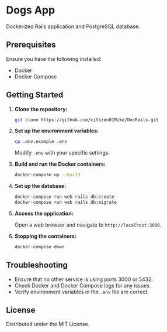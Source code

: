 # Dogs App

Dockerized Rails application and PostgreSQL database.

## Prerequisites

Ensure you have the following installed:
- Docker
- Docker Compose

## Getting Started

1. **Clone the repository:**

    ```sh
    git clone https://github.com/citizen01Mike/DocRails.git
    ```

2. **Set up the environment variables:**

    ```sh
    cp .env.example .env
    ```

    Modify `.env` with your specific settings.

3. **Build and run the Docker containers:**

    ```sh
    docker-compose up --build
    ```

4. **Set up the database:**

    ```sh
    docker-compose run web rails db:create
    docker-compose run web rails db:migrate
    ```

5. **Access the application:**

    Open a web browser and navigate to `http://localhost:3000`.

6. **Stopping the containers:**

    ```sh
    docker-compose down
    ```

## Troubleshooting

- Ensure that no other service is using ports 3000 or 5432.
- Check Docker and Docker Compose logs for any issues.
- Verify environment variables in the `.env` file are correct.

## License

Distributed under the MIT License.